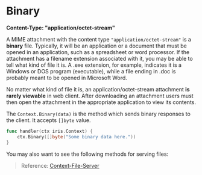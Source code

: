 # Binary

**Content-Type: "application/octet-stream"**

A MIME attachment with the content type `"application/octet-stream"` is a **binary** file. Typically, it will be an application or a document that must be opened in an application, such as a spreadsheet or word processor. If the attachment has a filename extension associated with it, you may be able to tell what kind of file it is. A .exe extension, for example, indicates it is a Windows or DOS program (executable), while a file ending in .doc is probably meant to be opened in Microsoft Word.

No matter what kind of file it is, an application/octet-stream attachment **is rarely viewable** in web client. After downloading an attachment users must then open the attachment in the appropriate application to view its contents.

The `Context.Binary(data)` is the method which sends binary responses to the client. It accepts `[]byte` value.

```go
func handler(ctx iris.Context) {
    ctx.Binary([]byte("Some binary data here."))
}
```

You may also want to see the following methods for serving files:

> Reference: [Context-File-Server](../file-server/context-file-server.md)
<!-- slide:break-80 -->
